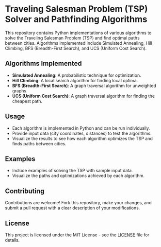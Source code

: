# Traveling Salesman Problem (TSP) Solver and Pathfinding Algorithms

This repository contains Python implementations of various algorithms to solve the Traveling Salesman Problem (TSP) and find optimal paths between cities. Algorithms implemented include Simulated Annealing, Hill Climbing, BFS (Breadth-First Search), and UCS (Uniform Cost Search).

## Algorithms Implemented
- **Simulated Annealing**: A probabilistic technique for optimization.
- **Hill Climbing**: A local search algorithm for finding local optima.
- **BFS (Breadth-First Search)**: A graph traversal algorithm for unweighted graphs.
- **UCS (Uniform Cost Search)**: A graph traversal algorithm for finding the cheapest path.

## Usage
- Each algorithm is implemented in Python and can be run individually.
- Provide input data (city coordinates, distances) to test the algorithms.
- Visualize the results to see how each algorithm optimizes the TSP and finds paths between cities.

## Examples
- Include examples of solving the TSP with sample input data.
- Visualize the paths and optimizations achieved by each algorithm.

## Contributing
Contributions are welcome! Fork this repository, make your changes, and submit a pull request with a clear description of your modifications.

## License
This project is licensed under the MIT License - see the [LICENSE](LICENSE) file for details.
